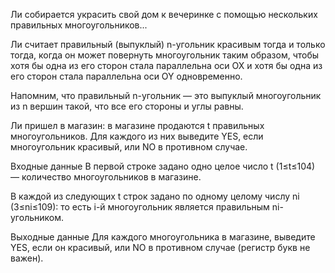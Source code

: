 Ли собирается украсить свой дом к вечеринке с помощью нескольких правильных многоугольников...

Ли считает правильный (выпуклый) n-угольник красивым тогда и только тогда, когда он может повернуть многоугольник таким образом, чтобы хотя бы одна из его сторон стала параллельна оси OX и хотя бы одна из его сторон стала параллельна оси OY одновременно.

Напомним, что правильный n-угольник — это выпуклый многоугольник из n вершин такой, что все его стороны и углы равны.

Ли пришел в магазин: в магазине продаются t правильных многоугольников. Для каждого из них выведите YES, если многоугольник красивый, или NO в противном случае.

Входные данные
В первой строке задано одно целое число t (1≤t≤104) — количество многоугольников в магазине.

В каждой из следующих t строк задано по одному целому числу ni (3≤ni≤109): то есть i-й многоугольник является правильным ni-угольником.

Выходные данные
Для каждого многоугольника в магазине, выведите YES, если он красивый, или NO в противном случае (регистр букв не важен).
